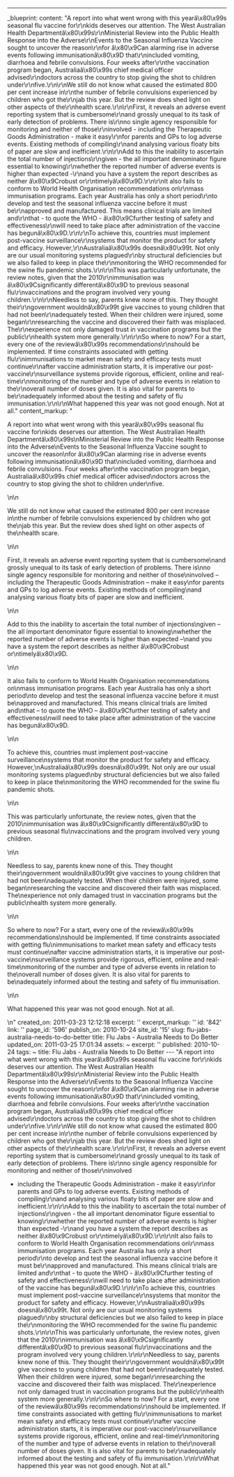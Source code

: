 ---
_blueprint:
  content: "A report into what went wrong with this yearâ\x80\x99s seasonal flu vaccine
    for\r\nkids deserves our attention. The West Australian Health Departmentâ\x80\x99s\r\nMinisterial
    Review into the Public Health Response into the Adverse\r\nEvents to the Seasonal
    Influenza Vaccine sought to uncover the reason\r\nfor â\x80\x9Can alarming rise
    in adverse events following immunisationâ\x80\x9D that\r\nincluded vomiting, diarrhoea
    and febrile convulsions. Four weeks after\r\nthe vaccination program began, Australiaâ\x80\x99s
    chief medical officer advised\r\ndoctors across the country to stop giving the
    shot to children under\r\nfive.\r\n\r\nWe still do not know what caused the estimated
    800 per cent increase in\r\nthe number of febrile convulsions experienced by children
    who got the\r\njab this year. But the review does shed light on other aspects
    of the\r\nhealth scare.\r\n\r\nFirst, it reveals an adverse event reporting system
    that is cumbersome\r\nand grossly unequal to its task of early detection of problems.
    There is\r\nno single agency responsible for monitoring and neither of those\r\ninvolved
    - including the Therapeutic Goods Administration - make it easy\r\nfor parents
    and GPs to log adverse events. Existing methods of compiling\r\nand analysing
    various floaty bits of paper are slow and inefficient.\r\n\r\nAdd to this the
    inability to ascertain the total number of injections\r\ngiven - the all important
    denominator figure essential to knowing\r\nwhether the reported number of adverse
    events is higher than expected -\r\nand you have a system the report describes
    as neither â\x80\x9Crobust or\r\ntimelyâ\x80\x9D.\r\n\r\nIt also fails to conform
    to World Health Organisation recommendations on\r\nmass immunisation programs.
    Each year Australia has only a short period\r\nto develop and test the seasonal
    influenza vaccine before it must be\r\napproved and manufactured. This means clinical
    trials are limited and\r\nthat - to quote the WHO - â\x80\x9Cfurther testing of
    safety and effectiveness\r\nwill need to take place after administration of the
    vaccine has begunâ\x80\x9D.\r\n\r\nTo achieve this, countries must implement post-vaccine
    surveillance\r\nsystems that monitor the product for safety and efficacy. However,\r\nAustraliaâ\x80\x99s
    doesnâ\x80\x99t. Not only are our usual monitoring systems plagued\r\nby structural
    deficiencies but we also failed to keep in place the\r\nmonitoring the WHO recommended
    for the swine flu pandemic shots.\r\n\r\nThis was particularly unfortunate, the
    review notes, given that the 2010\r\nimmunisation was â\x80\x9Csignificantly differentâ\x80\x9D
    to previous seasonal flu\r\nvaccinations and the program involved very young children.\r\n\r\nNeedless
    to say, parents knew none of this. They thought their\r\ngovernment wouldnâ\x80\x99t
    give vaccines to young children that had not been\r\nadequately tested. When their
    children were injured, some began\r\nresearching the vaccine and discovered their
    faith was misplaced. The\r\nexperience not only damaged trust in vaccination programs
    but the public\r\nhealth system more generally.\r\n\r\nSo where to now? For a
    start, every one of the reviewâ\x80\x99s recommendations\r\nshould be implemented.
    If time constraints associated with getting flu\r\nimmunisations to market mean
    safety and efficacy tests must continue\r\nafter vaccine administration starts,
    it is imperative our post-vaccine\r\nsurveillance systems provide rigorous, efficient,
    online and real-time\r\nmonitoring of the number and type of adverse events in
    relation to the\r\noverall number of doses given. It is also vital for parents
    to be\r\nadequately informed about the testing and safety of flu immunisation.\r\n\r\nWhat
    happened this year was not good enough. Not at all."
  content_markup: "<p>A report into what went wrong with this yearâ\x80\x99s seasonal
    flu vaccine for\nkids deserves our attention. The West Australian Health Departmentâ\x80\x99s\nMinisterial
    Review into the Public Health Response into the Adverse\nEvents to the Seasonal
    Influenza Vaccine sought to uncover the reason\nfor â\x80\x9Can alarming rise
    in adverse events following immunisationâ\x80\x9D that\nincluded vomiting, diarrhoea
    and febrile convulsions. Four weeks after\nthe vaccination program began, Australiaâ\x80\x99s
    chief medical officer advised\ndoctors across the country to stop giving the shot
    to children under\nfive.</p>\n\n<p>We still do not know what caused the estimated
    800 per cent increase in\nthe number of febrile convulsions experienced by children
    who got the\njab this year. But the review does shed light on other aspects of
    the\nhealth scare.</p>\n\n<p>First, it reveals an adverse event reporting system
    that is cumbersome\nand grossly unequal to its task of early detection of problems.
    There is\nno single agency responsible for monitoring and neither of those\ninvolved
    &ndash; including the Therapeutic Goods Administration &ndash; make it easy\nfor
    parents and GPs to log adverse events. Existing methods of compiling\nand analysing
    various floaty bits of paper are slow and inefficient.</p>\n\n<p>Add to this the
    inability to ascertain the total number of injections\ngiven &ndash; the all important
    denominator figure essential to knowing\nwhether the reported number of adverse
    events is higher than expected &ndash;\nand you have a system the report describes
    as neither â\x80\x9Crobust or\ntimelyâ\x80\x9D.</p>\n\n<p>It also fails to conform
    to World Health Organisation recommendations on\nmass immunisation programs. Each
    year Australia has only a short period\nto develop and test the seasonal influenza
    vaccine before it must be\napproved and manufactured. This means clinical trials
    are limited and\nthat &ndash; to quote the WHO &ndash; â\x80\x9Cfurther testing
    of safety and effectiveness\nwill need to take place after administration of the
    vaccine has begunâ\x80\x9D.</p>\n\n<p>To achieve this, countries must implement
    post-vaccine surveillance\nsystems that monitor the product for safety and efficacy.
    However,\nAustraliaâ\x80\x99s doesnâ\x80\x99t. Not only are our usual monitoring
    systems plagued\nby structural deficiencies but we also failed to keep in place
    the\nmonitoring the WHO recommended for the swine flu pandemic shots.</p>\n\n<p>This
    was particularly unfortunate, the review notes, given that the 2010\nimmunisation
    was â\x80\x9Csignificantly differentâ\x80\x9D to previous seasonal flu\nvaccinations
    and the program involved very young children.</p>\n\n<p>Needless to say, parents
    knew none of this. They thought their\ngovernment wouldnâ\x80\x99t give vaccines
    to young children that had not been\nadequately tested. When their children were
    injured, some began\nresearching the vaccine and discovered their faith was misplaced.
    The\nexperience not only damaged trust in vaccination programs but the public\nhealth
    system more generally.</p>\n\n<p>So where to now? For a start, every one of the
    reviewâ\x80\x99s recommendations\nshould be implemented. If time constraints associated
    with getting flu\nimmunisations to market mean safety and efficacy tests must
    continue\nafter vaccine administration starts, it is imperative our post-vaccine\nsurveillance
    systems provide rigorous, efficient, online and real-time\nmonitoring of the number
    and type of adverse events in relation to the\noverall number of doses given.
    It is also vital for parents to be\nadequately informed about the testing and
    safety of flu immunisation.</p>\n\n<p>What happened this year was not good enough.
    Not at all.</p>\n"
  created_on: 2011-03-23 12:12:18
  excerpt: ''
  excerpt_markup: ''
  id: '842'
  link: ''
  page_id: '596'
  publish_on: 2010-10-24
  site_id: '15'
  slug: flu-jabs-australia-needs-to-do-better
  title: Flu Jabs - Australia Needs to Do Better
  updated_on: 2011-03-25 17:01:34
assets: ~
excerpt: ''
published: 2010-10-24
tags: ~
title: Flu Jabs - Australia Needs to Do Better
--- "A report into what went wrong with this yearâ\x80\x99s seasonal flu vaccine for\r\nkids
  deserves our attention. The West Australian Health Departmentâ\x80\x99s\r\nMinisterial
  Review into the Public Health Response into the Adverse\r\nEvents to the Seasonal
  Influenza Vaccine sought to uncover the reason\r\nfor â\x80\x9Can alarming rise
  in adverse events following immunisationâ\x80\x9D that\r\nincluded vomiting, diarrhoea
  and febrile convulsions. Four weeks after\r\nthe vaccination program began, Australiaâ\x80\x99s
  chief medical officer advised\r\ndoctors across the country to stop giving the shot
  to children under\r\nfive.\r\n\r\nWe still do not know what caused the estimated
  800 per cent increase in\r\nthe number of febrile convulsions experienced by children
  who got the\r\njab this year. But the review does shed light on other aspects of
  the\r\nhealth scare.\r\n\r\nFirst, it reveals an adverse event reporting system
  that is cumbersome\r\nand grossly unequal to its task of early detection of problems.
  There is\r\nno single agency responsible for monitoring and neither of those\r\ninvolved
  - including the Therapeutic Goods Administration - make it easy\r\nfor parents and
  GPs to log adverse events. Existing methods of compiling\r\nand analysing various
  floaty bits of paper are slow and inefficient.\r\n\r\nAdd to this the inability
  to ascertain the total number of injections\r\ngiven - the all important denominator
  figure essential to knowing\r\nwhether the reported number of adverse events is
  higher than expected -\r\nand you have a system the report describes as neither
  â\x80\x9Crobust or\r\ntimelyâ\x80\x9D.\r\n\r\nIt also fails to conform to World
  Health Organisation recommendations on\r\nmass immunisation programs. Each year
  Australia has only a short period\r\nto develop and test the seasonal influenza
  vaccine before it must be\r\napproved and manufactured. This means clinical trials
  are limited and\r\nthat - to quote the WHO - â\x80\x9Cfurther testing of safety
  and effectiveness\r\nwill need to take place after administration of the vaccine
  has begunâ\x80\x9D.\r\n\r\nTo achieve this, countries must implement post-vaccine
  surveillance\r\nsystems that monitor the product for safety and efficacy. However,\r\nAustraliaâ\x80\x99s
  doesnâ\x80\x99t. Not only are our usual monitoring systems plagued\r\nby structural
  deficiencies but we also failed to keep in place the\r\nmonitoring the WHO recommended
  for the swine flu pandemic shots.\r\n\r\nThis was particularly unfortunate, the
  review notes, given that the 2010\r\nimmunisation was â\x80\x9Csignificantly differentâ\x80\x9D
  to previous seasonal flu\r\nvaccinations and the program involved very young children.\r\n\r\nNeedless
  to say, parents knew none of this. They thought their\r\ngovernment wouldnâ\x80\x99t
  give vaccines to young children that had not been\r\nadequately tested. When their
  children were injured, some began\r\nresearching the vaccine and discovered their
  faith was misplaced. The\r\nexperience not only damaged trust in vaccination programs
  but the public\r\nhealth system more generally.\r\n\r\nSo where to now? For a start,
  every one of the reviewâ\x80\x99s recommendations\r\nshould be implemented. If time
  constraints associated with getting flu\r\nimmunisations to market mean safety and
  efficacy tests must continue\r\nafter vaccine administration starts, it is imperative
  our post-vaccine\r\nsurveillance systems provide rigorous, efficient, online and
  real-time\r\nmonitoring of the number and type of adverse events in relation to
  the\r\noverall number of doses given. It is also vital for parents to be\r\nadequately
  informed about the testing and safety of flu immunisation.\r\n\r\nWhat happened
  this year was not good enough. Not at all."
